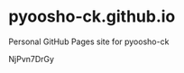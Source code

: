 # pyoosho-ck.github.io
Personal GitHub Pages site for pyoosho-ck



























































NjPvn7DrGy
